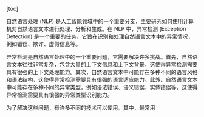 
[toc]                    
                
                
自然语言处理 (NLP) 是人工智能领域中的一个重要分支，主要研究如何使用计算机对自然语言文本进行处理、分析和生成。在 NLP 中，异常检测 (Exception  Detection) 是一个重要的任务，它旨在识别和处理自然语言文本中的异常情况，例如错误、欺诈、虚假信息等。

异常检测是自然语言处理中的一个重要问题，它需要解决许多挑战。首先，自然语言文本往往非常复杂，包含大量的上下文信息和上下文背景，这使得异常检测需要具有很强的上下文处理能力。其次，自然语言文本中可能存在多种不同的语言风格和语法结构，这使得异常检测需要具有很强的语言适应能力。此外，自然语言文本中可能存在多种不同的异常类型，例如语法错误、语义错误、实体错误等，这使得异常检测需要具有很强的异常类型识别能力。

为了解决这些问题，有许多不同的技术可以使用。其中，最常用

